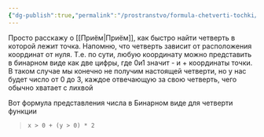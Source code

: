```yaml
---
{"dg-publish":true,"permalink":"/prostranstvo/formula-chetverti-tochki/"}
---
```


Просто расскажу о [[Приём\|Приём]], как быстро найти четверть в которой лежит точка.  Напомню, что четверть зависит от расположения координат от нуля.  Т.е. по сути, любую координату можно представить в бинарном виде как две цифры, где 0и1 значит - и + координаты точки.  В таком случае мы конечно не получим настоящей четверти, но у нас будет число от 0 до 3, каждое отвечающую за свою четверть, чего обычно хватает с лихвой

Вот формула представления числа в Бинарном виде для четверти функции

> `x > 0 + (y > 0) * 2`